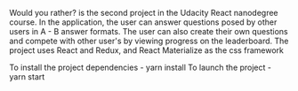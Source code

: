 Would you rather? is the second project in the Udacity React nanodegree course. In the application, the user can answer questions posed by other users in A - B answer formats. The user can also create their own questions and compete with other user's by viewing progress on the leaderboard. The project uses React and Redux, and React Materialize as the css framework

To install the project dependencies - yarn install
To launch the project - yarn start
